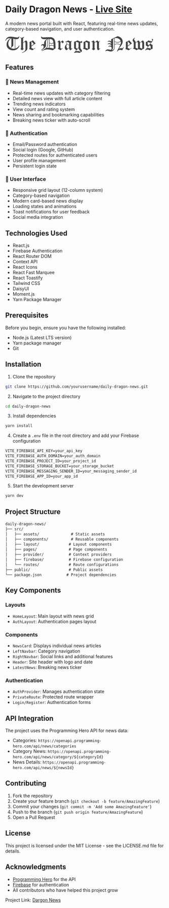 # Daily Dragon News - [Live Site](https://dailydragonnews.netlify.app/)

A modern news portal built with React, featuring real-time news updates, category-based navigation, and user authentication.

![Daily Dragon News](./src/assets/logo.png)

## Features

### 📰 News Management
- Real-time news updates with category filtering
- Detailed news view with full article content
- Trending news indicators
- View count and rating system
- News sharing and bookmarking capabilities
- Breaking news ticker with auto-scroll

### 🔐 Authentication
- Email/Password authentication
- Social login (Google, GitHub)
- Protected routes for authenticated users
- User profile management
- Persistent login state

### 💫 User Interface
- Responsive grid layout (12-column system)
- Category-based navigation
- Modern card-based news display
- Loading states and animations
- Toast notifications for user feedback
- Social media integration

## Technologies Used

- React.js
- Firebase Authentication
- React Router DOM
- Context API
- React Icons
- React Fast Marquee
- React Toastify
- Tailwind CSS
- DaisyUI
- Moment.js
- Yarn Package Manager

## Prerequisites

Before you begin, ensure you have the following installed:
- Node.js (Latest LTS version)
- Yarn package manager
- Git

## Installation

1. Clone the repository
```bash
git clone https://github.com/yourusername/daily-dragon-news.git
```

2. Navigate to the project directory
```bash
cd daily-dragon-news
```

3. Install dependencies
```bash
yarn install
```

4. Create a `.env` file in the root directory and add your Firebase configuration
```env
VITE_FIREBASE_API_KEY=your_api_key
VITE_FIREBASE_AUTH_DOMAIN=your_auth_domain
VITE_FIREBASE_PROJECT_ID=your_project_id
VITE_FIREBASE_STORAGE_BUCKET=your_storage_bucket
VITE_FIREBASE_MESSAGING_SENDER_ID=your_messaging_sender_id
VITE_FIREBASE_APP_ID=your_app_id
```

5. Start the development server
```bash
yarn dev
```

## Project Structure

```
daily-dragon-news/
├── src/
│   ├── assets/              # Static assets
│   ├── components/          # Reusable components
│   ├── layout/             # Layout components
│   ├── pages/              # Page components
│   ├── provider/           # Context providers
│   ├── firebase/           # Firebase configuration
│   └── routes/             # Route configurations
├── public/                 # Public assets
└── package.json           # Project dependencies
```

## Key Components

### Layouts
- `HomeLayout`: Main layout with news grid
- `AuthLayout`: Authentication pages layout

### Components
- `NewsCard`: Displays individual news articles
- `LeftNavbar`: Category navigation
- `RightNavbar`: Social links and additional features
- `Header`: Site header with logo and date
- `LatestNews`: Breaking news ticker

### Authentication
- `AuthProvider`: Manages authentication state
- `PrivateRoute`: Protected route wrapper
- `Login/Register`: Authentication forms

## API Integration

The project uses the Programming Hero API for news data:
- Categories: `https://openapi.programming-hero.com/api/news/categories`
- Category News: `https://openapi.programming-hero.com/api/news/category/${categoryId}`
- News Details: `https://openapi.programming-hero.com/api/news/${newsId}`

## Contributing

1. Fork the repository
2. Create your feature branch (`git checkout -b feature/AmazingFeature`)
3. Commit your changes (`git commit -m 'Add some AmazingFeature'`)
4. Push to the branch (`git push origin feature/AmazingFeature`)
5. Open a Pull Request

## License

This project is licensed under the MIT License - see the LICENSE.md file for details.

## Acknowledgments

- [Programming Hero](https://www.programming-hero.com/) for the API
- [Firebase](https://firebase.google.com/) for authentication
- All contributors who have helped this project grow


Project Link: [Dargon News](https://dailydragonnews.netlify.app/)
